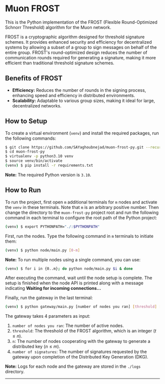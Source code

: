 # Muon FROST
This is the Python implementation of the FROST (Flexible Round-Optimized Schnorr Threshold) algorithm for the Muon network.

FROST is a cryptographic algorithm designed for threshold signature schemes. It provides enhanced security and efficiency for decentralized systems by allowing a subset of a group to sign messages on behalf of the entire group. FROST's round-optimized design reduces the number of communication rounds required for generating a signature, making it more efficient than traditional threshold signature schemes.

## Benefits of FROST
- **Efficiency:** Reduces the number of rounds in the signing process, enhancing speed and efficiency in distributed environments.
- **Scalability:** Adaptable to various group sizes, making it ideal for large, decentralized networks.

## How to Setup

To create a virtual environment (`venv`) and install the required packages, run the following commands:

```bash
$ git clone https://github.com/SAYaghoubnejad/muon-frost-py.git --recurse-submodules
$ cd muon-frost-py
$ virtualenv -p python3.10 venv
$ source venv/bin/activate
(venv) $ pip install -r requirements.txt
```

**Note:** The required Python version is `3.10`.

## How to Run

To run the project, first open `m` additional terminals for `m` nodes and activate the `venv` in these terminals. Note that `m` is an arbitrary positive number. Then change the directory to the `muon-frost-py` project root and run the following command in each terminal to configure the root path of the Python project:

```bash
(venv) $ export PYTHONPATH="./:$PYTHONPATH"
```

First, run the nodes. Type the following command in `m` terminals to initiate them:

```bash
(venv) $ python node/main.py [0-m]
```
**Note:** To run multiple nodes using a single command, you can use:

```bash
(venv) $ for i in {0..m}; do python node/main.py $i & done

```

After executing the command, wait until the node setup is complete. The setup is finished when the node API is printed along with a message indicating **Waiting for incoming connections...**

Finally, run the gateway in the last terminal:

```bash
(venv) $ python gateway/main.py [number of nodes you ran] [threshold] [n] [number of signatures]
```

The gateway takes 4 parameters as input:
1. `number of nodes you ran`: The number of active nodes.
2. `threshold`: The threshold of the FROST algorithm, which is an integer ($t \leq n$).
3. `n`: The number of nodes cooperating with the gateway to generate a distributed key ($n \leq m$).
4. `number of signatures`: The number of signatures requested by the gateway upon completion of the Distributed Key Generation (DKG).


**Note:** Logs for each node and the gateway are stored in the `./logs` directory.

---
